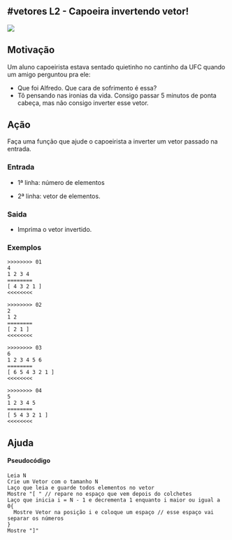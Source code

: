 ## #vetores L2 - Capoeira invertendo vetor!


![](https://raw.githubusercontent.com/qxcodefup/arcade/master/base/061/__capa.jpg)

## Motivação

Um aluno capoeirista estava sentado quietinho no cantinho da UFC quando um amigo perguntou pra ele:

*   Que foi Alfredo. Que cara de sofrimento é essa?
*   Tô pensando nas ironias da vida. Consigo passar 5 minutos de ponta cabeça, mas não consigo inverter esse vetor.

## Ação

Faça uma função que ajude o capoeirista a inverter um vetor passado na entrada.

### Entrada

*   1ª linha: número de elementos

*   2ª linha: vetor de elementos.

### Saida

*   Imprima o vetor invertido.

### Exemplos

``` 
>>>>>>>> 01
4
1 2 3 4
========
[ 4 3 2 1 ]
<<<<<<<<

>>>>>>>> 02
2
1 2
========
[ 2 1 ]
<<<<<<<<

>>>>>>>> 03
6
1 2 3 4 5 6
========
[ 6 5 4 3 2 1 ]
<<<<<<<<

>>>>>>>> 04
5
1 2 3 4 5
========
[ 5 4 3 2 1 ]
<<<<<<<<
```

## Ajuda

#### Pseudocódigo
```
Leia N
Crie um Vetor com o tamanho N
Laço que leia e guarde todos elementos no vetor
Mostre "[ " // repare no espaço que vem depois do colchetes
Laço que inicia i = N - 1 e decrementa 1 enquanto i maior ou igual a 0{
  Mostre Vetor na posição i e coloque um espaço // esse espaço vai separar os números 
}
Mostre "]"
```

